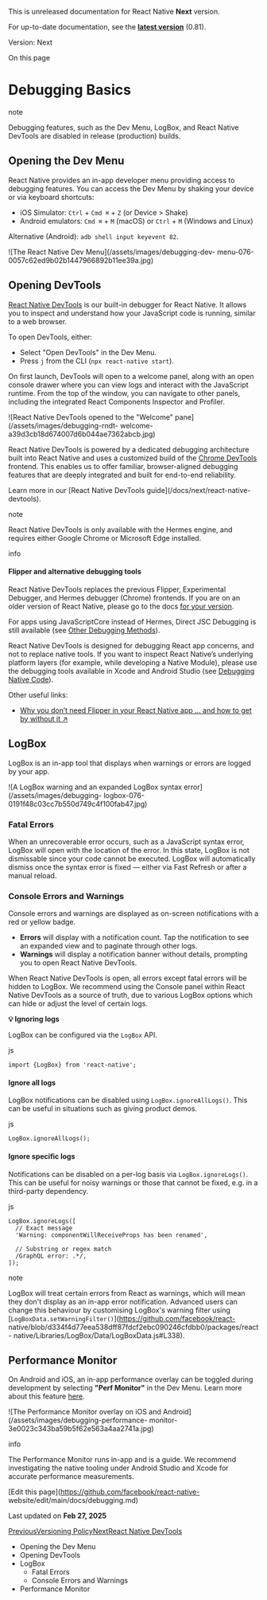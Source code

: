 This is unreleased documentation for React Native **Next** version.

For up-to-date documentation, see the **[latest version](/docs/debugging)**
(0.81).

Version: Next

On this page

# Debugging Basics

note

Debugging features, such as the Dev Menu, LogBox, and React Native DevTools
are disabled in release (production) builds.

## Opening the Dev Menu​

React Native provides an in-app developer menu providing access to debugging
features. You can access the Dev Menu by shaking your device or via keyboard
shortcuts:

  * iOS Simulator: `Ctrl` \+ `Cmd ⌘` \+ `Z` (or Device > Shake)
  * Android emulators: `Cmd ⌘` \+ `M` (macOS) or `Ctrl` \+ `M` (Windows and Linux)

Alternative (Android): `adb shell input keyevent 82`.

![The React Native Dev Menu](/assets/images/debugging-dev-
menu-076-0057c62ed9b02b1447966892b11ee39a.jpg)

## Opening DevTools​

[React Native DevTools](/docs/next/react-native-devtools) is our built-in
debugger for React Native. It allows you to inspect and understand how your
JavaScript code is running, similar to a web browser.

To open DevTools, either:

  * Select "Open DevTools" in the Dev Menu.
  * Press `j` from the CLI (`npx react-native start`).

On first launch, DevTools will open to a welcome panel, along with an open
console drawer where you can view logs and interact with the JavaScript
runtime. From the top of the window, you can navigate to other panels,
including the integrated React Components Inspector and Profiler.

![React Native DevTools opened to the &quot;Welcome&quot;
pane](/assets/images/debugging-rndt-
welcome-a39d3cb18d674007d6b044ae7362abcb.jpg)

React Native DevTools is powered by a dedicated debugging architecture built
into React Native and uses a customized build of the [Chrome
DevTools](https://developer.chrome.com/docs/devtools) frontend. This enables
us to offer familiar, browser-aligned debugging features that are deeply
integrated and built for end-to-end reliability.

Learn more in our [React Native DevTools guide](/docs/next/react-native-
devtools).

note

React Native DevTools is only available with the Hermes engine, and requires
either Google Chrome or Microsoft Edge installed.

info

#### Flipper and alternative debugging tools​

React Native DevTools replaces the previous Flipper, Experimental Debugger,
and Hermes debugger (Chrome) frontends. If you are on an older version of
React Native, please go to the docs [for your version](/versions).

For apps using JavaScriptCore instead of Hermes, Direct JSC Debugging is still
available (see [Other Debugging Methods](/docs/next/other-debugging-methods)).

React Native DevTools is designed for debugging React app concerns, and not to
replace native tools. If you want to inspect React Native’s underlying
platform layers (for example, while developing a Native Module), please use
the debugging tools available in Xcode and Android Studio (see [Debugging
Native Code](/docs/next/debugging-native-code)).

Other useful links:

  * [Why you don’t need Flipper in your React Native app … and how to get by without it ↗](https://shift.infinite.red/why-you-dont-need-flipper-in-your-react-native-app-and-how-to-get-by-without-it-3af461955109)

## LogBox​

LogBox is an in-app tool that displays when warnings or errors are logged by
your app.

![A LogBox warning and an expanded LogBox syntax
error](/assets/images/debugging-
logbox-076-0191f48c03cc7b550d749c4f100fab47.jpg)

### Fatal Errors​

When an unrecoverable error occurs, such as a JavaScript syntax error, LogBox
will open with the location of the error. In this state, LogBox is not
dismissable since your code cannot be executed. LogBox will automatically
dismiss once the syntax error is fixed — either via Fast Refresh or after a
manual reload.

### Console Errors and Warnings​

Console errors and warnings are displayed as on-screen notifications with a
red or yellow badge.

  * **Errors** will display with a notification count. Tap the notification to see an expanded view and to paginate through other logs.
  * **Warnings** will display a notification banner without details, prompting you to open React Native DevTools.

When React Native DevTools is open, all errors except fatal errors will be
hidden to LogBox. We recommend using the Console panel within React Native
DevTools as a source of truth, due to various LogBox options which can hide or
adjust the level of certain logs.

**💡 Ignoring logs**

LogBox can be configured via the `LogBox` API.

js

    
    
    import {LogBox} from 'react-native';  
    

#### Ignore all logs​

LogBox notifications can be disabled using `LogBox.ignoreAllLogs()`. This can
be useful in situations such as giving product demos.

js

    
    
    LogBox.ignoreAllLogs();  
    

#### Ignore specific logs​

Notifications can be disabled on a per-log basis via `LogBox.ignoreLogs()`.
This can be useful for noisy warnings or those that cannot be fixed, e.g. in a
third-party dependency.

js

    
    
    LogBox.ignoreLogs([  
      // Exact message  
      'Warning: componentWillReceiveProps has been renamed',  
      
      // Substring or regex match  
      /GraphQL error: .*/,  
    ]);  
    

note

LogBox will treat certain errors from React as warnings, which will mean they
don't display as an in-app error notification. Advanced users can change this
behaviour by customising LogBox's warning filter using
[`LogBoxData.setWarningFilter()`](https://github.com/facebook/react-
native/blob/d334f4d77eea538dff87fdcf2ebc090246cfdbb0/packages/react-
native/Libraries/LogBox/Data/LogBoxData.js#L338).

## Performance Monitor​

On Android and iOS, an in-app performance overlay can be toggled during
development by selecting **"Perf Monitor"** in the Dev Menu. Learn more about
this feature [here](/docs/performance).

![The Performance Monitor overlay on iOS and
Android](/assets/images/debugging-performance-
monitor-3e0023c343ba59b5f62e563a4aa2741a.jpg)

info

The Performance Monitor runs in-app and is a guide. We recommend investigating
the native tooling under Android Studio and Xcode for accurate performance
measurements.

[Edit this page](https://github.com/facebook/react-native-
website/edit/main/docs/debugging.md)

Last updated on **Feb 27, 2025**

[ PreviousVersioning Policy](/docs/next/releases/versioning-policy)[NextReact
Native DevTools](/docs/next/react-native-devtools)

  * Opening the Dev Menu
  * Opening DevTools
  * LogBox
    * Fatal Errors
    * Console Errors and Warnings
  * Performance Monitor

